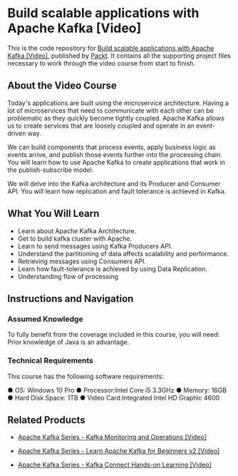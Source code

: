# Build scalable applications with Apache Kafka [Video]
This is the code repository for [Build scalable applications with Apache Kafka [Video]](https://www.packtpub.com/application-development/build-scalable-applications-apache-kafka-video?utm_source=github&utm_medium=repository&utm_campaign=9781788622462), published by [Packt](https://www.packtpub.com/?utm_source=github). It contains all the supporting project files necessary to work through the video course from start to finish.
## About the Video Course
Today's applications are built using the microservice architecture. Having a lot of microservices that need to communicate with each other can be problematic as they quickly become tightly coupled. Apache Kafka allows us to create services that are loosely coupled and operate in an event-driven way. 

We can build components that process events, apply business logic as events arrive, and publish those events further into the processing chain. You will learn how to use Apache Kafka to create applications that work in the publish-subscribe model. 

We will delve into the Kafka architecture and its Producer and Consumer API. You will learn how replication and fault tolerance is achieved in Kafka.

<H2>What You Will Learn</H2>
<DIV class=book-info-will-learn-text>
<UL>
<LI>Learn about Apache Kafka Architecture. 
<LI>Get to build kafka cluster with Apache. 
<LI>Learn to send messages using Kafka Producers API. 
<LI>Understand the partitioning of data affects scalability and performance. 
<LI>Retrieving messages using Consumers API. 
<LI>Learn how fault-tolerance is achieved by using Data Replication. 
<LI>Understanding flow of processing </LI></UL></DIV>

## Instructions and Navigation
### Assumed Knowledge
To fully benefit from the coverage included in this course, you will need:<br/>
Prior knowledge of Java is an advantage.
### Technical Requirements
This course has the following software requirements:<br/>

●	OS: Windows 10 Pro
●	Processor:Intel Core i5 3.3GHz
●	Memory: 16GB
●	Hard Disk Space: 1TB
●	Video Card:Integrated Intel HD Graphic 4600

## Related Products
* [Apache Kafka Series - Kafka Monitoring and Operations [Video]](https://www.packtpub.com/application-development/apache-kafka-series-kafka-monitoring-and-operations-video?utm_source=github&utm_medium=repository&utm_campaign=9781838558765)

* [Apache Kafka Series - Learn Apache Kafka for Beginners v2 [Video]](https://www.packtpub.com/application-development/apache-kafka-series-learn-apache-kafka-beginners-v2-video?utm_source=github&utm_medium=repository&utm_campaign=9781789342604)

* [Apache Kafka Series - Kafka Connect Hands-on Learning [Video]](https://www.packtpub.com/virtualization-and-cloud/apache-kafka-series-kafka-connect-hands-learning-video?utm_source=github&utm_medium=repository&utm_campaign=9781789344738)

